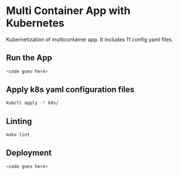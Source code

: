 # Multi Container App with Kubernetes 

Kubernetization of multicontainer app. It includes 11 config yaml files. 

## Run the App 
```sh
<code goes here>
```

## Apply k8s yaml configuration files 
```sh
kubctl apply -f k8s/
```

## Linting 
```sh
make lint 
```

## Deployment 
```sh
<code goes here>
```
